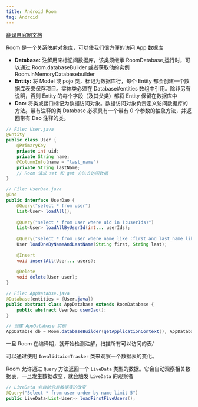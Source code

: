 ```yaml
---
title: Android Room
tag: Android
---
```


[翻译自官网文档](https://developer.android.com/reference/android/arch/persistence/room/package-summary?hl=zh-cn)



Room 是一个关系映射对象库，可以使我们很方便的访问 App 数据库

* **Database:** 注解用来标记问数据库，该类须继承 RoomDatabase,运行时，可以通过 Room.databaseBuilder 或者获取他的实例 Room.inMemoryDatabasebuilder
* **Entity:** 将 Model 或 pojo 类，标记为数据库行，每个 Entity 都会创建一个数据库表来保存项目。实体类必须在 Database#entities  数组中引用。除非另有说明，否则 Entity 的每个字段（及其父类）都将 Entity 保留在数据库中
* **Dao:** 将类或接口标记为数据访问对象。数据访问对象负责定义访问数据库的方法。带有注释的类 Database 必须具有一个带有 0 个参数的抽象方法，并返回带有 Dao 注释的类。

<!-- more -->

``` java
// File: User.java
@Entity
public class User {
    @PrimaryKey
    private int uid;
    private String name;
    @ColumnInfo(name = "last_name")
    private String lastName;
    // Room 请求 set 和 get 方法去访问数据
}

// File: UserDao.java
@Dao
public interface UserDao {
    @Query("select * from user") 
    List<User> loadAll();
    
    @Query("select * from user where uid in (:userIds)")
    List<User> loadAllByUserId(int... userIds);
    
    @Query("select * from user where name like :first and last_name like :last limit 1")
    User loadOneByNameAndLastName(String first, String last);
    
    @Insert
    void insertAll(User... users);
    
    @Delete
    void delete(User user);
}

// File: AppDatabse.java
@Database(entities = {User.java})
public abstract class AppDatabase extends RoomDatabase {
    public abstract UserDao userDao();
}

// 创建 AppDatabase 实例
AppDatabse db = Room.databaseBuilder(getApplicationContext(), AppDatabase.class, "database_name").build();
```

一旦 Room 在编译期，就开始检测注解，扫描所有可以访问的表/

可以通过使用 `InvalidtaionTracker` 类来观察一个数据表的变化。

Room 允许通过 `Query`  方法返回一个 `LiveData` 类型的数据。它会自动观察相关数据表，一旦发生数据改变，就会触发 `LiveData` 的观察者



```java
// LiveData 会自动分发数据表的改变
@Query("Select * from user order by name limit 5") 
public LiveData<List<User>> loadFirstFiveUsers();
```

